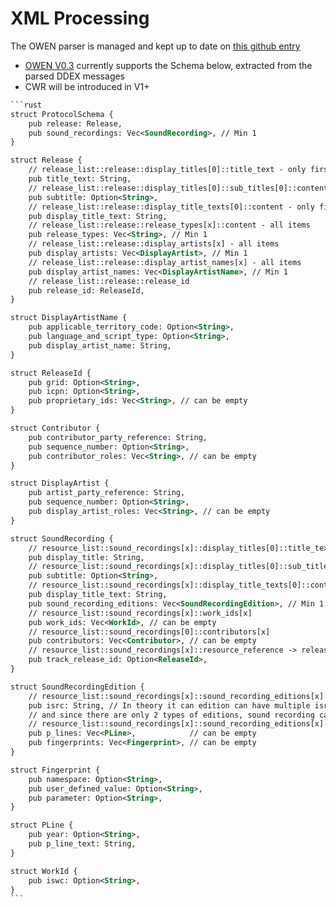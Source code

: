 # XML Processing

The OWEN parser is managed and kept up to date on [this github entry](https://github.com/originalworks/protocol-core/tree/master/ddex_parser)

* [OWEN V0.3](https://github.com/originalworks/protocol-core/tree/master/owen) currently supports the Schema below, extracted from the parsed DDEX messages
* CWR will be introduced in V1+

````xml
```rust
struct ProtocolSchema {
    pub release: Release,
    pub sound_recordings: Vec<SoundRecording>, // Min 1
}

struct Release {
    // release_list::release::display_titles[0]::title_text - only first element
    pub title_text: String,
    // release_list::release::display_titles[0]::sub_titles[0]::content - only first element
    pub subtitle: Option<String>,
    // release_list::release::display_title_texts[0]::content - only first element
    pub display_title_text: String,
    // release_list::release::release_types[x]::content - all items
    pub release_types: Vec<String>, // Min 1
    // release_list::release::display_artists[x] - all items
    pub display_artists: Vec<DisplayArtist>, // Min 1
    // release_list::release::display_artist_names[x] - all items
    pub display_artist_names: Vec<DisplayArtistName>, // Min 1
    // release_list::release::release_id
    pub release_id: ReleaseId,
}

struct DisplayArtistName {
    pub applicable_territory_code: Option<String>,
    pub language_and_script_type: Option<String>,
    pub display_artist_name: String,
}

struct ReleaseId {
    pub grid: Option<String>,
    pub icpn: Option<String>,
    pub proprietary_ids: Vec<String>, // can be empty
}

struct Contributor {
    pub contributor_party_reference: String,
    pub sequence_number: Option<String>,
    pub contributor_roles: Vec<String>, // can be empty
}

struct DisplayArtist {
    pub artist_party_reference: String,
    pub sequence_number: Option<String>,
    pub display_artist_roles: Vec<String>, // can be empty
}

struct SoundRecording {
    // resource_list::sound_recordings[x]::display_titles[0]::title_text - first item only
    pub display_title: String,
    // resource_list::sound_recordings[x]::display_titles[0]::sub_titles[0]::content - first item only
    pub subtitle: Option<String>,
    // resource_list::sound_recordings[x]::display_title_texts[0]::content - first item only
    pub display_title_text: String,
    pub sound_recording_editions: Vec<SoundRecordingEdition>, // Min 1, Max 2
    // resource_list::sound_recordings[x]::work_ids[x]
    pub work_ids: Vec<WorkId>, // can be empty
    // resource_list::sound_recordings[0]::contributors[x]
    pub contributors: Vec<Contributor>, // can be empty
    // resource_list::sound_recordings[x]::resource_reference -> release_list::track_releases[y]::release_id
    pub track_release_id: Option<ReleaseId>,
}

struct SoundRecordingEdition {
    // resource_list::sound_recordings[x]::sound_recording_editions[x]::resource_ids[x]::isrc
    pub isrc: String, // In theory it can edition can have multiple isrcs but due to our validation each edition can have only one isrc,
    // and since there are only 2 types of editions, sound recording can have 2 editions which gives 2 isrcs per sound recording
    // resource_list::sound_recordings[x]::sound_recording_editions[x]::p_lines[x] - all items
    pub p_lines: Vec<PLine>,            // can be empty
    pub fingerprints: Vec<Fingerprint>, // can be empty
}

struct Fingerprint {
    pub namespace: Option<String>,
    pub user_defined_value: Option<String>,
    pub parameter: Option<String>,
}

struct PLine {
    pub year: Option<String>,
    pub p_line_text: String,
}

struct WorkId {
    pub iswc: Option<String>,
}
```
````
